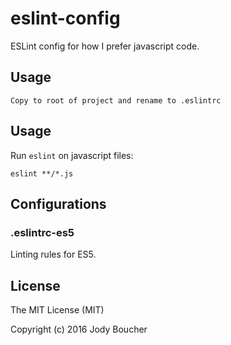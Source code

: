 # eslint-config

ESLint config for how I prefer javascript code.

## Usage

    Copy to root of project and rename to .eslintrc

## Usage

Run `eslint` on  javascript files:

    eslint **/*.js

## Configurations

### .eslintrc-es5

Linting rules for ES5.

## License

The MIT License (MIT)

Copyright (c) 2016 Jody Boucher
